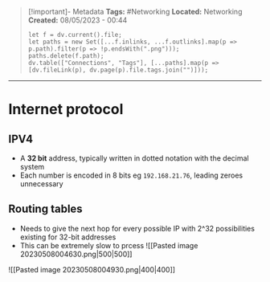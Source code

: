 > [!important]- Metadata
> **Tags:** #Networking 
> **Located:** Networking
> **Created:** 08/05/2023 - 00:44
> ```dataviewjs
> let f = dv.current().file;
> let paths = new Set([...f.inlinks, ...f.outlinks].map(p => p.path).filter(p => !p.endsWith(".png")));
> paths.delete(f.path);
> dv.table(["Connections", "Tags"], [...paths].map(p => [dv.fileLink(p), dv.page(p).file.tags.join("")]));
> ```

___
# Internet protocol

## IPV4 
- A **32 bit** address, typically written in dotted notation with the decimal system 
- Each number is encoded in 8 bits eg `192.168.21.76`, leading zeroes unnecessary
## Routing tables
- Needs to give the next hop for every possible IP with  2^32 possibilities existing for 32-bit addresses
- This can be extremely slow to prcess 
![[Pasted image 20230508004630.png|500|500]]

![[Pasted image 20230508004930.png|400|400]]